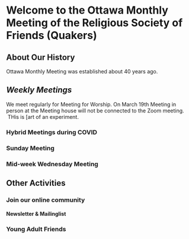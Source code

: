# Welcome to the Ottawa Monthly Meeting of the Religious Society of Friends (Quakers)

## About Our History

Ottawa Monthly Meeting was established about 40 years ago.

## _Weekly Meetings_

We meet regularly for Meeting for Worship. On March 19th Meeting in person at the Meeting house will not be connected to the Zoom meeting.  THis is \[art of an experiment.

### Hybrid Meetings during COVID

### Sunday Meeting

### Mid-week Wednesday Meeting

## Other Activities

### Join our online community

#### Newsletter & Mailinglist

### Young Adult Friends
